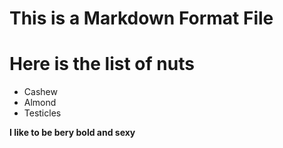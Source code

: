 # This is a Markdown Format File

# Here is the list of nuts
* Cashew
* Almond
* Testicles


**I like to be bery bold and sexy**




